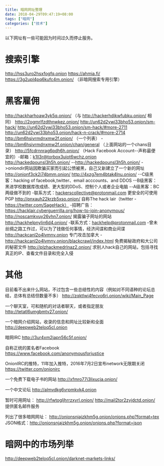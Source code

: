 ```yaml
---
title: 暗网网址整理
date: 2018-04-29T09:47:19+08:00
tags: ["暗网"]
categories: ["技术"]
---
```


以下网址有一些可能因为时间过久而停止服务。

# 搜索引擎

http://hss3uro2hsxfogfq.onion
https://ahmia.fi/
https://3g2upl4pq6kufc4m.onion/ （非暗网搜索专用引擎）

# 黑客雇佣

http://hackharhoaw3yk5q.onion/  （与 http://hackerhdikwfubku.onion/ 相同）
http://2ogmrlfzdthnwkez.onion/
http://un62d2ywi33bho53.onion/sm-hack/
http://un62d2ywi33bho53.onion/sm-hack/#more-2711
http://un62d2ywi33bho53.onion/hack-n-crack/#more-2714
http://bm6hsivrmdnxmw2f.onion/ （一个列表）
-http://bm6hsivrmdnxmw2f.onion/chan/general （上面网站的一个chans目录）
http://5fcdrnnrag6pdh6h.onion/ （Hack Facebook Account--声称最便宜的）-邮箱：k1ll3r@torbox3uiot6wchz.onion
http://hackedpounsl3h5h.onion/
--http://hackedpounsl3h5h.onion/  ->oniondir网站因欺骗买家而引起公愤被黑，自己又新建立了一个新的网址 http://onionf3ck2i74bmm.onion/
http://4xzg7em4btak4lnu.onion/
--C级黑客：hacking of facebook,twitter、email acccounts、and DDOS
--B级黑客：黑进学校数据库改成绩、更大型的DDoS、控制个人或者企业电脑
--A级黑客：BC两级做不到的
-联系方式：hackerscollective@protonmail.com  更安全的可使用PGP
http://pnxauh22krzb5xso.onion/  自称The hack lair（twitter - https://twitter.com/SageHack）
-招聘广告：https://hacklair.cyberguerrilla.org/how-to-join-anonymous/
http://noscamkvuy26vhn7.onion/  揭露骗子网址的网站
http://hackhelpnylin6d4.onion/  -联系方式：hackhelp@protonmail.com -曾未丝绸之路工作过，可以为了钱做任何事情，经济间谍和商业间谍
http://hackcanl2o4lvmnv.onion  专门攻击加拿大
-http://hackcanl2o4lvmnv.onion/blackcrawl/index.html  免费揭秘政府和大公司的秘密文件
http://plzhackmedrlnaz2.onion/  求别人hack自己的网站，包括寻找真正的IP、查看文件目录和完全入侵

# 其他

目前看不出来什么网站，不过包含一些总结性的内容（例如对不同语种的论坛总结，总体有总结但数量不多）
http://zqktlwi4fecvo6ri.onion/wiki/Main_Page

一个聊天室，可和随机的对话者聊天，或者指定朋友
http://tetatl6umgbmtv27.onion/

一个暗网介绍网站，收录的信息和网址比较新和全面
http://deepweb2teloq5cl.onion

暗网IRC
http://3ur4xm2japn56c5f.onion/

自称正统的匿名者Facebook
https://www.facebook.com/anonymousforjustice

OnionIRC的推特，11年加入推特，2016年7月2日宣布network无限期关闭
https://twitter.com/onionirc

一个免费下载电子书的网站
http://xfmro77i3lixucja.onion/

一个中文论坛
http://almvdkg6vrpmkvk4.onion

暂时可用网址：
http://rfwtogljhrrzxyrl.onion/
http://mail2tor2zyjdctd.onion/ 提供匿名邮件服务

列出了很多暗网网址：
http://onionsnjajzkhm5g.onion/onions.php?format=tex
JSON格式：http://onionsnjajzkhm5g.onion/onions.php?format=json

# 暗网中的市场列举

http://deepweb2teloq5cl.onion/darknet-markets-links/